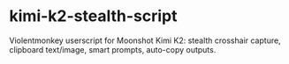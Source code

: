 # kimi-k2-stealth-script
Violentmonkey userscript for Moonshot Kimi K2: stealth crosshair capture, clipboard text/image, smart prompts, auto-copy outputs.
